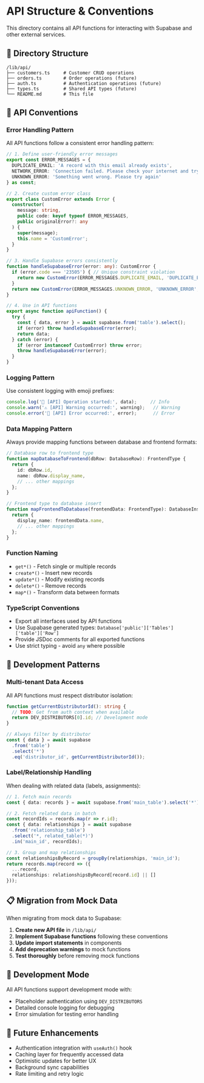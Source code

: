 # API Structure & Conventions

This directory contains all API functions for interacting with Supabase and other external services.

## 📁 Directory Structure

```
/lib/api/
├── customers.ts     # Customer CRUD operations
├── orders.ts        # Order operations (future)
├── auth.ts          # Authentication operations (future)
├── types.ts         # Shared API types (future)
└── README.md        # This file
```

## 🎯 API Conventions

### **Error Handling Pattern**
All API functions follow a consistent error handling pattern:

```typescript
// 1. Define user-friendly error messages
export const ERROR_MESSAGES = {
  DUPLICATE_EMAIL: 'A record with this email already exists',
  NETWORK_ERROR: 'Connection failed. Please check your internet and try again',
  UNKNOWN_ERROR: 'Something went wrong. Please try again'
} as const;

// 2. Create custom error class
export class CustomError extends Error {
  constructor(
    message: string,
    public code: keyof typeof ERROR_MESSAGES,
    public originalError?: any
  ) {
    super(message);
    this.name = 'CustomError';
  }
}

// 3. Handle Supabase errors consistently
function handleSupabaseError(error: any): CustomError {
  if (error.code === '23505') { // Unique constraint violation
    return new CustomError(ERROR_MESSAGES.DUPLICATE_EMAIL, 'DUPLICATE_EMAIL', error);
  }
  return new CustomError(ERROR_MESSAGES.UNKNOWN_ERROR, 'UNKNOWN_ERROR', error);
}

// 4. Use in API functions
export async function apiFunction() {
  try {
    const { data, error } = await supabase.from('table').select();
    if (error) throw handleSupabaseError(error);
    return data;
  } catch (error) {
    if (error instanceof CustomError) throw error;
    throw handleSupabaseError(error);
  }
}
```

### **Logging Pattern**
Use consistent logging with emoji prefixes:

```typescript
console.log('🎯 [API] Operation started:', data);     // Info
console.warn('⚠️ [API] Warning occurred:', warning);   // Warning  
console.error('🚨 [API] Error occurred:', error);      // Error
```

### **Data Mapping Pattern**
Always provide mapping functions between database and frontend formats:

```typescript
// Database row to frontend type
function mapDatabaseToFrontend(dbRow: DatabaseRow): FrontendType {
  return {
    id: dbRow.id,
    name: dbRow.display_name,
    // ... other mappings
  };
}

// Frontend type to database insert
function mapFrontendToDatabase(frontendData: FrontendType): DatabaseInsert {
  return {
    display_name: frontendData.name,
    // ... other mappings
  };
}
```

### **Function Naming**
- `get*()` - Fetch single or multiple records
- `create*()` - Insert new records  
- `update*()` - Modify existing records
- `delete*()` - Remove records
- `map*()` - Transform data between formats

### **TypeScript Conventions**
- Export all interfaces used by API functions
- Use Supabase generated types: `Database['public']['Tables']['table']['Row']`
- Provide JSDoc comments for all exported functions
- Use strict typing - avoid `any` where possible

## 🔧 Development Patterns

### **Multi-tenant Data Access**
All API functions must respect distributor isolation:

```typescript
function getCurrentDistributorId(): string {
  // TODO: Get from auth context when available
  return DEV_DISTRIBUTORS[0].id; // Development mode
}

// Always filter by distributor
const { data } = await supabase
  .from('table')
  .select('*')
  .eq('distributor_id', getCurrentDistributorId());
```

### **Label/Relationship Handling**
When dealing with related data (labels, assignments):

```typescript
// 1. Fetch main records
const { data: records } = await supabase.from('main_table').select('*');

// 2. Fetch related data in batch
const recordIds = records.map(r => r.id);
const { data: relationships } = await supabase
  .from('relationship_table')
  .select('*, related_table(*)')
  .in('main_id', recordIds);

// 3. Group and map relationships
const relationshipsByRecord = groupBy(relationships, 'main_id');
return records.map(record => ({
  ...record,
  relationships: relationshipsByRecord[record.id] || []
}));
```

## 📋 Migration from Mock Data

When migrating from mock data to Supabase:

1. **Create new API file** in `/lib/api/`
2. **Implement Supabase functions** following these conventions
3. **Update import statements** in components
4. **Add deprecation warnings** to mock functions
5. **Test thoroughly** before removing mock functions

## 🧪 Development Mode

All API functions support development mode with:
- Placeholder authentication using `DEV_DISTRIBUTORS`
- Detailed console logging for debugging
- Error simulation for testing error handling

## 🎯 Future Enhancements

- Authentication integration with `useAuth()` hook
- Caching layer for frequently accessed data
- Optimistic updates for better UX
- Background sync capabilities
- Rate limiting and retry logic